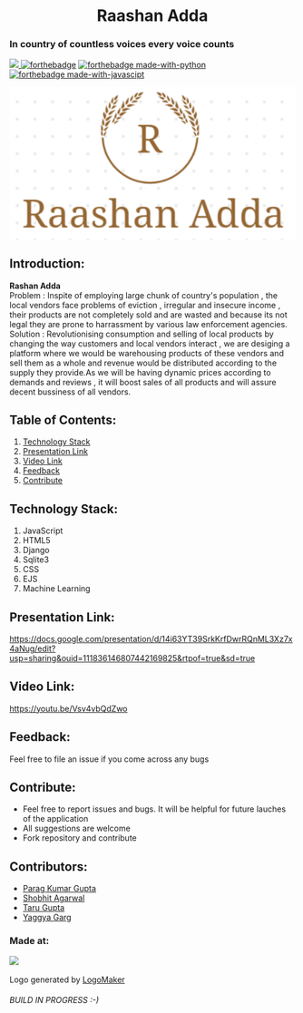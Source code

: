 <h1 align="center">Raashan Adda</h1>

<h3>In country of countless voices every voice counts</h3>

<a href="https://hack36.com"> <img src="https://cutt.ly/BuiltAtHack36" height=35px> </a>
[![forthebadge](https://forthebadge.com/images/badges/uses-html.svg)](https://html.com)
[![forthebadge made-with-python](http://ForTheBadge.com/images/badges/made-with-python.svg)](https://www.python.org/)
[![forthebadge made-with-javascipt](http://ForTheBadge.com/images/badges/made-with-javascript.svg)](https://www.javascript.com/)



<img src="Logo.png" align="center">

## Introduction:
<b>Rashan Adda</b> <br>
Problem : Inspite of employing large chunk of country's population , the local vendors face problems of eviction , irregular and insecure income , their products are not completely sold and are wasted and because its not legal they are prone to harrassment by various law enforcement agencies.  <br>
Solution : Revolutionising consumption and selling of local products by changing the way customers and local vendors interact , we are desiging a platform where we would be warehousing products of these vendors and sell them as a whole and revenue would be distributed according to the supply they provide.As we will be having dynamic prices according to demands and reviews , it will boost sales of all products and will assure decent bussiness of all vendors.

## Table of Contents:

1) [Technology Stack](#depend)
2) [Presentation Link](#ppt)
3) [Video Link](#vid)
4) [Feedback](#feed)
5) [Contribute](#contri)

<a name="depend"></a>
## Technology Stack:
  1) JavaScript
  2) HTML5
  3) Django
  4) Sqlite3
  5) CSS
  6) EJS
  7) Machine Learning
  
<a name="ppt"></a>
## Presentation Link:
https://docs.google.com/presentation/d/14i63YT39SrkKrfDwrRQnML3Xz7x4aNug/edit?usp=sharing&ouid=111836146807442169825&rtpof=true&sd=true

<a name="vid"></a>
## Video Link:
https://youtu.be/Vsv4vbQdZwo


<a name="feed"></a>
## Feedback:
Feel free to file an issue if you come across any bugs

<a name="contri"></a>
## Contribute:
* Feel free to report issues and bugs. It will be helpful for future lauches of the application
* All suggestions are welcome
* Fork repository and contribute

## Contributors:

* [Parag Kumar Gupta](https://github.com/paraggupta027)
* [Shobhit Agarwal](https://github.com/shobhit2002)
* [Taru Gupta](https://github.com/taru2001)
* [Yaggya Garg](https://github.com/yaggya01)

### Made at:
<a href="https://hack36.com"> <img src="https://cutt.ly/BuiltAtHack36" height=70px> </a>
<div>Logo generated by <a href="https://www.logomaker.com/" title="Free Online Logo Maker">LogoMaker</a></div>
<h6>BUILD IN PROGRESS :-)<h6>
